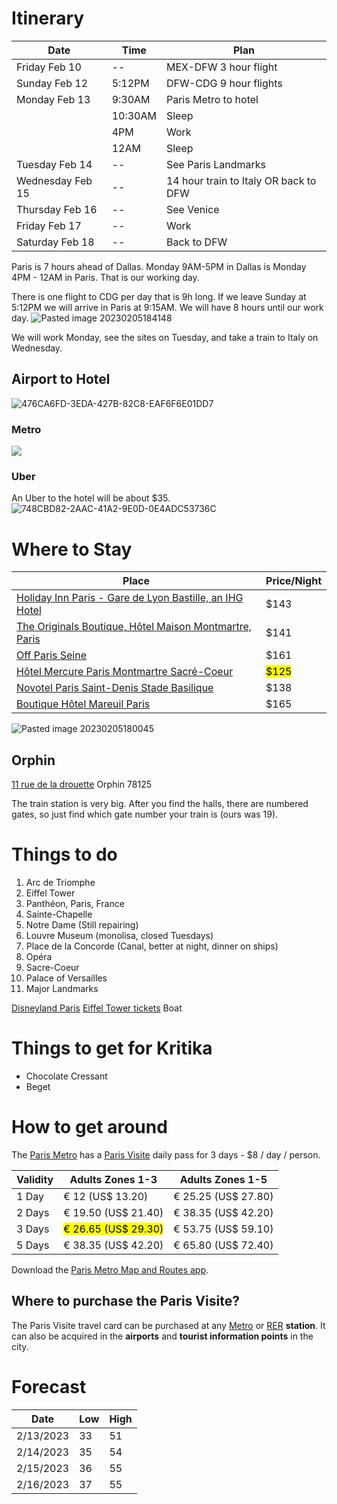 # Itinerary

| Date             | Time    | Plan                                  |
|------------------|---------|---------------------------------------|
| Friday Feb 10    | --      | MEX-DFW 3 hour flight                 |
| Sunday Feb 12    | 5:12PM  | DFW-CDG 9 hour flights                |
| Monday Feb 13    | 9:30AM  | Paris Metro to hotel                  |
|                  | 10:30AM | Sleep                                 |
|                  | 4PM     | Work                                  |
|                  | 12AM    | Sleep                                 |
| Tuesday Feb 14   | --      | See Paris Landmarks                   |
| Wednesday Feb 15 | --      | 14 hour train to Italy OR back to DFW |
| Thursday Feb 16  | --      | See Venice                            |
| Friday Feb 17    | --      | Work                                  |
| Saturday Feb 18  | --      | Back to DFW                           |


Paris is 7 hours ahead of Dallas. Monday 9AM-5PM in Dallas is Monday 4PM - 12AM in Paris. That is our working day.

There is one flight to CDG per day that is 9h long. If we leave Sunday at 5:12PM we will arrive in Paris at 9:15AM. We will have 8 hours until our work day.
 ![Pasted image 20230205184148](https://i.imgur.com/1BOIr8i.png)

We will work Monday, see the sites on Tuesday, and take a train to Italy on Wednesday.

## Airport to Hotel

 ![476CA6FD-3EDA-427B-82C8-EAF6F6E01DD7](https://i.imgur.com/FdzwuV1.jpg)

### Metro

![](https://i.imgur.com/sayKRYk.jpg)

### Uber

An Uber to the hotel will be about $35.
 ![748CBD82-2AAC-41A2-9E0D-0E4ADC53736C](https://i.imgur.com/hPo0IuW.jpg)

# Where to Stay

| Place | Price/Night |
| ----- | ----------- |
| [Holiday Inn Paris - Gare de Lyon Bastille, an IHG Hotel](https://maps.app.goo.gl/bVQxdwSTYwB9nWyAA?g_st=ic) | $143 |
| [The Originals Boutique, Hôtel Maison Montmartre, Paris](https://maps.app.goo.gl/Rawsjix69BLmEzx66?g_st=ic) | $141 |
| [Off Paris Seine](https://maps.app.goo.gl/Y4wELhWr78m8sLHBA?g_st=ic) | $161 |
| [Hôtel Mercure Paris Montmartre Sacré-Coeur](https://maps.app.goo.gl/tgDJTdL3twTpXJvS6?g_st=ic) | <mark class="hltr-yellow">$125</mark> |
| [Novotel Paris Saint-Denis Stade Basilique](https://maps.app.goo.gl/83kHXihKtEVnJ4ba8?g_st=ic) | $138 
|[Boutique Hôtel Mareuil Paris](https://maps.app.goo.gl/HQHXJdA9SrU2sCsH8?g_st=ic) | $165|


 ![Pasted image 20230205180045](https://i.imgur.com/wdoLug8.png)

## Orphin
[11 rue de la drouette](https://maps.app.goo.gl/LaAy4ZPLVRVj49G68?g_st=ic) 
Orphin 78125

The train station is very big. After you find the halls, there are numbered gates, so just find which gate number your train is (ours was 19).

# Things to do

1. Arc de Triomphe
2. Eiffel Tower
3. Panthéon, Paris, France
4. Sainte-Chapelle
5. Notre Dame (Still repairing)
6. Louvre Museum (monolisa, closed Tuesdays)
7. Place de la Concorde (Canal, better at night, dinner on ships)
8. Opéra
9. Sacre-Coeur
10. Palace of Versailles
11. Major Landmarks

[Disneyland Paris](https://www.booktickets.disneylandparis.com/tnsa64/live/shop/9/MAINUSCD/pluto/index.php?vld=1&affid=SECUTIX&tduid=32454335543R)
[Eiffel Tower tickets](https://www.toureiffel.paris/en/rates-opening-times)
Boat

# Things to get for Kritika

- Chocolate Cressant
- Beget

# How to get around

The [Paris Metro](https://www.introducingparis.com/metro) has a [Paris Visite](https://www.introducingparis.com/paris-visite) daily pass for 3 days - $8 / day / person.

| Validity | Adults Zones 1-3                                     | Adults Zones 1-5    |
| -------- | ---------------------------------------------------- | ------------------- |
| 1 Day    | € 12 (US$ 13.20)                                     | € 25.25 (US$ 27.80) |
| 2 Days   | € 19.50 (US$ 21.40)                                  | € 38.35 (US$ 42.20) |
| 3 Days   | <mark class="hltr-yellow">€ 26.65 (US$ 29.30)</mark> | € 53.75 (US$ 59.10) |
| 5 Days   | € 38.35 (US$ 42.20)                                  | € 65.80 (US$ 72.40) |

Download the [Paris Metro Map and Routes app](https://apps.apple.com/us/app/paris-metro-map-and-routes/id527534137).

## Where to purchase the Paris Visite?

The Paris Visite travel card can be purchased at any [Metro](https://www.introducingparis.com/metro "Paris Metro") or [RER](https://www.introducingparis.com/rer-train "Paris RER train") **station**. It can also be acquired in the **airports** and **tourist information points** in the city.

# Forecast

| Date      | Low | High |
|-----------|-----|------|
| 2/13/2023 | 33  | 51   |
| 2/14/2023 | 35  | 54   |
| 2/15/2023 | 36  | 55   |
| 2/16/2023 | 37  | 55   |
